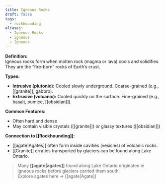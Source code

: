 ```yaml
---
title: Igneous Rocks
draft: false
tags:
  - rockhounding
aliases:
  - Igneous Rocks
  - igneous
  - Igneous
---
```

**Definition:**  
Igneous rocks form when molten rock (magma or lava) cools and solidifies. They are the “fire-born” rocks of Earth’s crust.

**Types:**  
- **Intrusive (plutonic):** Cooled slowly underground. Coarse-grained (e.g., [[granite]], gabbro).  
- **Extrusive (volcanic):** Cooled quickly on the surface. Fine-grained (e.g., basalt, pumice, [[obsidian]]).  

**Common Features:**  
- Often hard and dense  
- May contain visible crystals ([[granite]]) or glassy textures ([[obsidian]])  

**Connection to [[Rockhounding]]:**  
- [[agate|Agates]] often form inside cavities (vesicles) of volcanic rocks.  
- [[Granite]] erratics transported by glaciers can be found along Lake Ontario.  


> Many **[[agate|agates]]** found along Lake Ontario originated in igneous rocks before glaciers carried them south.  
> Explore agates here → [[agate|Agate]]
